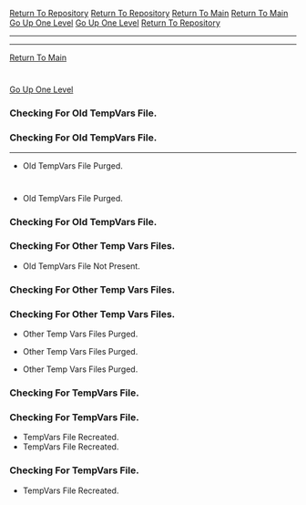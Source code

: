 [Return To Repository](https://github.com/DigitalWarrior/piholeparser/)
[Return To Repository](https://github.com/DigitalWarrior/piholeparser/)
[Return To Main](https://github.com/DigitalWarrior/piholeparser/blob/master/RecentRunLogs/Mainlog.md)
[Return To Main](https://github.com/DigitalWarrior/piholeparser/blob/master/RecentRunLogs/Mainlog.md)
[Go Up One Level](https://github.com/DigitalWarrior/piholeparser/blob/master/RecentRunLogs/TopLevelScripts/10-Running-Initial-Tasks.md)
[Go Up One Level](https://github.com/DigitalWarrior/piholeparser/blob/master/RecentRunLogs/TopLevelScripts/10-Running-Initial-Tasks.md)
[Return To Repository](https://github.com/DigitalWarrior/piholeparser/)
____________________________________
____________________________________
[Return To Main](https://github.com/DigitalWarrior/piholeparser/blob/master/RecentRunLogs/Mainlog.md)
# 
# 
[Go Up One Level](https://github.com/DigitalWarrior/piholeparser/blob/master/RecentRunLogs/TopLevelScripts/10-Running-Initial-Tasks.md)
### Checking For Old TempVars File.
### Checking For Old TempVars File.
____________________________________
* Old TempVars File Purged.
# 
* Old TempVars File Purged.

### Checking For Old TempVars File.

### Checking For Other Temp Vars Files.
* Old TempVars File Not Present.
### Checking For Other Temp Vars Files.

### Checking For Other Temp Vars Files.
* Other Temp Vars Files Purged.
* Other Temp Vars Files Purged.


* Other Temp Vars Files Purged.
### Checking For TempVars File.

### Checking For TempVars File.
* TempVars File Recreated.
* TempVars File Recreated.
### Checking For TempVars File.
* TempVars File Recreated.
